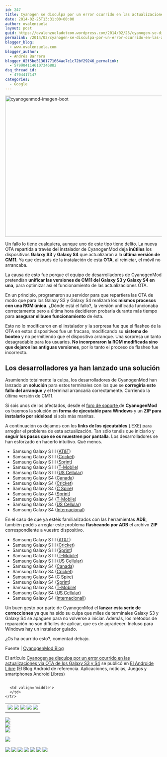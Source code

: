 ```yaml
---
id: 247
title: Cyanogen se disculpa por un error ocurrido en las actualizaciones via OTA de los Galaxy S3 y S4
date: 2014-02-25T13:31:00+00:00
author: ovalenzuela
layout: post
guid: https://ovalenzueladotcom.wordpress.com/2014/02/25/cyanogen-se-disculpa-por-un-error-ocurrido-en-las-actualizaciones-via-ota-de-los-galaxy-s3-y-s4
permalink: /2014/02/cyanogen-se-disculpa-por-un-error-ocurrido-en-las-actualizaciones-via-ota-de-los-galaxy-s3-y-s4.html
blogger_blog:
  - www.ovalenzuela.com
blogger_author:
  - Andrés Barrera
blogger_02f5be51301771664ae7c1c72bf29246_permalink:
  - 5799041146107346882
dsq_thread_id:
  - 4704417147
categories:
  - Google
---
```

[<img class="alignnone size-large wp-image-124689" alt="cyanogenmod-imagen-boot" src="http://www.elandroidelibre.com/wp-content/uploads/2014/01/cyanogenmod-imagen-boot-680x452.jpg" width="680" height="452" />](http://www.elandroidelibre.com/wp-content/uploads/2014/01/cyanogenmod-imagen-boot.jpg)

Un fallo lo tiene cualquiera, aunque uno de este tipo tiene delito. La nueva OTA repartida a través del instalador de CyanogenMod deja **inútiles** los dispositivos **Galaxy S3** y **Galaxy S4** que actualizaron a la **última versión de CM11**. Ya que después de la instalación de esta **OTA**, al reiniciar, el móvil no arrancaba.

La causa de esto fue porque el equipo de desarrolladores de CyanogenMod pretendían **unificar las versiones de CM11 del Galaxy S3 y Galaxy S4 en una**, para optimizar así el funcionamiento de las actualizaciones OTA.

En un principio, programaron su servidor para que repartiera las OTA de modo que para los Galaxy S3 y Galaxy S4 realizará los **mismos procesos con una ROM única**. ¿Dónde está el fallo?, la versión unificada funcionaba correctamente pero a última hora decidieron probarla durante más tiempo para **asegurar el buen funcionamiento** de ésta.

Esto no lo modificaron en el instalador y la sorpresa fue que el flasheo de la OTA en estos dispositivos fue un fracaso, modificando su **sistema de booteo** y no permitiendo que el dispositivo arranque. Una sorpresa un tanto desagradable para los usuarios. **No incorporaron la ROM modificada sino que dejaron las antiguas versiones**, por lo tanto el proceso de flasheo fue incorrecto.

## Los desarrolladores ya han lanzado una solución

Asumiendo totalmente la culpa, los desarrolladores de CyanogenMod han lanzado un **solución** para estos terminales con los que se **corregiría este fallo del arranque** y el terminal arrancaría correctamente. Corriendo la última versión de CM11.

Si sois unos de los afectados, desde el <a href="http://forum.cyanogenmod.com/topic/88951-sideload-fix-for-recent-s3-and-s4-ota-update-issue/" target="_blank">foro de soporte </a>de **CyanogenMod** os traemos la solución en **forma de ejecutable para Windows** y un **ZIP para instalarlo por sideload** si sois más manitas.

A continuación os dejamos con los **links de los ejecutables** (.EXE) para arreglar el problema de esta actualización. Tan sólo tenéis que iniciarlo y **seguir los pasos que se os muestren por pantalla**. Los desarrolladores se han esforzado en hacerlo intuitivo. Qué menos.

  * Samsung Galaxy S III (<a href="http://dist01.slc.cyngn.com/buildFixes/cm-11-20140109-SNAPSHOT-InstallerXNPQ02R-d2att.exe" target="_blank">AT&T</a>)
  * Samsung Galaxy S III (<a href="http://dist01.slc.cyngn.com/buildFixes/cm-11-20140109-SNAPSHOT-InstallerXNPQ02R-d2cri.exe" target="_blank">Cricket</a>)
  * Samsung Galaxy S III (<a href="http://dist01.slc.cyngn.com/buildFixes/cm-11-20140109-SNAPSHOT-InstallerXNPQ02R-d2spr.exe" target="_blank">Sprint</a>)
  * Samsung Galaxy S III (<a href="http://dist01.slc.cyngn.com/buildFixes/cm-11-20140109-SNAPSHOT-InstallerXNPQ02R-d2tmo.exe" target="_blank">T-Mobile</a>)
  * Samsung Galaxy S III (<a href="http://dist01.slc.cyngn.com/buildFixes/cm-11-20140110-SNAPSHOT-InstallerXNPQ02R-d2usc.exe" target="_blank">US Cellular</a>)
  * Samsung Galaxy S4 (<a href="http://dist01.slc.cyngn.com/buildFixes/cm-11-20140110-SNAPSHOT-InstallerXNPQ02R-jfltecan.exe" target="_blank">Canada</a>)
  * Samsung Galaxy S4 (<a href="http://dist01.slc.cyngn.com/buildFixes/cm-11-20140110-SNAPSHOT-InstallerXNPQ02R-jfltecri.exe" target="_blank">Cricket</a>)
  * Samsung Galaxy S4 (<a href="http://dist01.slc.cyngn.com/buildFixes/cm-11-20140110-SNAPSHOT-InstallerXNPQ02R-jfltecsp.exe" target="_blank">C Spire</a>)
  * Samsung Galaxy S4 (<a href="http://dist01.slc.cyngn.com/buildFixes/cm-11-20140110-SNAPSHOT-InstallerXNPQ02R-jfltespr.exe" target="_blank">Sprint</a>)
  * Samsung Galaxy S4 (<a href="http://dist01.slc.cyngn.com/buildFixes/cm-11-20140110-SNAPSHOT-InstallerXNPQ02R-jfltetmo.exe" target="_blank">T-Mobile</a>)
  * Samsung Galaxy S4 (<a href="http://dist01.slc.cyngn.com/buildFixes/cm-11-20140110-SNAPSHOT-InstallerXNPQ02R-jflteusc.exe" target="_blank">US Cellular</a>)
  * Samsung Galaxy S4 (<a href="http://dist01.slc.cyngn.com/buildFixes/cm-11-20140110-SNAPSHOT-InstallerXNPQ02R-jfltexx.exe" target="_blank">Internacional</a>)

En el caso de que ya estéis familiarizados con las herramientas **ADB**, también podéis arreglar este problema **flasheando por ADB** el archivo **ZIP** correspondiente a vuestro dispositivo.

  * Samsung Galaxy S III (<a href="https://fota.cyngn.com/get/jenkins/406/cm-11-20140109-SNAPSHOT-InstallerXNPQ02R-d2att-signed.zip" target="_blank">AT&T</a>)
  * Samsung Galaxy S III (<a href="https://fota.cyngn.com/get/jenkins/407/cm-11-20140109-SNAPSHOT-InstallerXNPQ02R-d2cri-signed.zip" target="_blank">Cricket</a>)
  * Samsung Galaxy S III (<a href="https://fota.cyngn.com/get/jenkins/408/cm-11-20140109-SNAPSHOT-InstallerXNPQ02R-d2spr-signed.zip" target="_blank">Sprint</a>)
  * Samsung Galaxy S III (<a href="https://fota.cyngn.com/get/jenkins/409/cm-11-20140109-SNAPSHOT-InstallerXNPQ02R-d2tmo-signed.zip" target="_blank">T-Mobile</a>)
  * Samsung Galaxy S III (<a href="https://fota.cyngn.com/get/jenkins/410/cm-11-20140110-SNAPSHOT-InstallerXNPQ02R-d2usc-signed.zip" target="_blank">US Cellular</a>)
  * Samsung Galaxy S4 (<a href="https://fota.cyngn.com/get/jenkins/415/cm-11-20140110-SNAPSHOT-InstallerXNPQ02R-jfltecan-signed.zip" target="_blank">Canada</a>)
  * Samsung Galaxy S4 (<a href="https://fota.cyngn.com/get/jenkins/416/cm-11-20140110-SNAPSHOT-InstallerXNPQ02R-jfltecri-signed.zip" target="_blank">Cricket</a>)
  * Samsung Galaxy S4 (<a href="https://fota.cyngn.com/get/jenkins/417/cm-11-20140110-SNAPSHOT-InstallerXNPQ02R-jfltecsp-signed.zip" target="_blank">C Spire</a>)
  * Samsung Galaxy S4 (<a href="https://fota.cyngn.com/get/jenkins/418/cm-11-20140110-SNAPSHOT-InstallerXNPQ02R-jfltespr-signed.zip" target="_blank">Sprint</a>)
  * Samsung Galaxy S4 (<a href="https://fota.cyngn.com/get/jenkins/419/cm-11-20140110-SNAPSHOT-InstallerXNPQ02R-jfltetmo-signed.zip" target="_blank">T-Mobile</a>)
  * Samsung Galaxy S4 (<a href="https://fota.cyngn.com/get/jenkins/420/cm-11-20140110-SNAPSHOT-InstallerXNPQ02R-jflteusc-signed.zip" target="_blank">US Cellular</a>)
  * Samsung Galaxy S4 (<a href="https://fota.cyngn.com/get/jenkins/421/cm-11-20140110-SNAPSHOT-InstallerXNPQ02R-jfltexx-signed.zip" target="_blank">Internacionall</a>)

Un buen gesto por parte de CyanogenMod el **lanzar esta serie de correcciones** ya que ha sido su culpa que miles de terminales Galaxy S3 y Galaxy S4 se apaguen para no volverse a iniciar. Además, los métodos de reparación no son difíciles de aplicar, que es de agradecer. Incluso para Windows hay un instalador guiado.

¿Os ha ocurrido esto?, comentad debajo.

Fuente | <a href="http://www.cyanogenmod.org/blog/cm-installer-ota-issue-identified-with-d2-and-jf" target="_blank">CyanogenMod Blog</a>

El artículo [Cyanogen se disculpa por un error ocurrido en las actualizaciones via OTA de los Galaxy S3 y S4](http://www.elandroidelibre.com/2014/02/cyanogen-se-disculpa-por-un-error-ocurrido-en-las-actualizaciones-via-ota-de-los-galaxy-s3-y-s4.html) se publicó en [El Androide Libre](http://www.elandroidelibre.com) (El Blog Android de referencia. Aplicaciones, noticias, Juegos y smartphones Android Libres)


<img width="1" height="1" src="http://rss.feedsportal.com/c/34005/f/617036/s/378602ec/sc/15/mf.gif" border="0" /> 

<div>
  <table border='0'>
    <tr>
      <td valign='middle'>
        <a href="http://share.feedsportal.com/share/twitter/?u=http%3A%2F%2Fwww.elandroidelibre.com%2F2014%2F02%2Fcyanogen-se-disculpa-por-un-error-ocurrido-en-las-actualizaciones-via-ota-de-los-galaxy-s3-y-s4.html&t=Cyanogen+se+disculpa+por+un+error+ocurrido+en+las+actualizaciones+via+OTA+de+los+Galaxy+S3+y+S4" target="_blank"><img src="http://res3.feedsportal.com/social/twitter.png" border="0" /></a> <a href="http://share.feedsportal.com/share/facebook/?u=http%3A%2F%2Fwww.elandroidelibre.com%2F2014%2F02%2Fcyanogen-se-disculpa-por-un-error-ocurrido-en-las-actualizaciones-via-ota-de-los-galaxy-s3-y-s4.html&t=Cyanogen+se+disculpa+por+un+error+ocurrido+en+las+actualizaciones+via+OTA+de+los+Galaxy+S3+y+S4" target="_blank"><img src="http://res3.feedsportal.com/social/facebook.png" border="0" /></a> <a href="http://share.feedsportal.com/share/linkedin/?u=http%3A%2F%2Fwww.elandroidelibre.com%2F2014%2F02%2Fcyanogen-se-disculpa-por-un-error-ocurrido-en-las-actualizaciones-via-ota-de-los-galaxy-s3-y-s4.html&t=Cyanogen+se+disculpa+por+un+error+ocurrido+en+las+actualizaciones+via+OTA+de+los+Galaxy+S3+y+S4" target="_blank"><img src="http://res3.feedsportal.com/social/linkedin.png" border="0" /></a> <a href="http://share.feedsportal.com/share/gplus/?u=http%3A%2F%2Fwww.elandroidelibre.com%2F2014%2F02%2Fcyanogen-se-disculpa-por-un-error-ocurrido-en-las-actualizaciones-via-ota-de-los-galaxy-s3-y-s4.html&t=Cyanogen+se+disculpa+por+un+error+ocurrido+en+las+actualizaciones+via+OTA+de+los+Galaxy+S3+y+S4" target="_blank"><img src="http://res3.feedsportal.com/social/googleplus.png" border="0" /></a> <a href="http://share.feedsportal.com/share/email/?u=http%3A%2F%2Fwww.elandroidelibre.com%2F2014%2F02%2Fcyanogen-se-disculpa-por-un-error-ocurrido-en-las-actualizaciones-via-ota-de-los-galaxy-s3-y-s4.html&t=Cyanogen+se+disculpa+por+un+error+ocurrido+en+las+actualizaciones+via+OTA+de+los+Galaxy+S3+y+S4" target="_blank"><img src="http://res3.feedsportal.com/social/email.png" border="0" /></a>
      </td>
      
      <td valign='middle'>
      </td>
    </tr>
  </table>
</div>

[<img src="http://da.feedsportal.com/r/186531082697/u/49/f/617036/c/34005/s/378602ec/sc/15/rc/1/rc.img" border="0" />](http://da.feedsportal.com/r/186531082697/u/49/f/617036/c/34005/s/378602ec/sc/15/rc/1/rc.htm)  
[<img src="http://da.feedsportal.com/r/186531082697/u/49/f/617036/c/34005/s/378602ec/sc/15/rc/2/rc.img" border="0" />](http://da.feedsportal.com/r/186531082697/u/49/f/617036/c/34005/s/378602ec/sc/15/rc/2/rc.htm)  
[<img src="http://da.feedsportal.com/r/186531082697/u/49/f/617036/c/34005/s/378602ec/sc/15/rc/3/rc.img" border="0" />](http://da.feedsportal.com/r/186531082697/u/49/f/617036/c/34005/s/378602ec/sc/15/rc/3/rc.htm)

[<img src="http://da.feedsportal.com/r/186531082697/u/49/f/617036/c/34005/s/378602ec/a2.img" border="0" />](http://da.feedsportal.com/r/186531082697/u/49/f/617036/c/34005/s/378602ec/a2.htm)
<img width="1" height="1" src="http://pi.feedsportal.com/r/186531082697/u/49/f/617036/c/34005/s/378602ec/a2t.img" border="0" /> 

<div>
  <a href="http://feeds.feedburner.com/~ff/elandroidelibre?a=Ldb_v-FO56w:ukCKtBBV6LE:ecdYMiMMAMM"><img src="http://feeds.feedburner.com/~ff/elandroidelibre?d=ecdYMiMMAMM" border="0" /></a> <a href="http://feeds.feedburner.com/~ff/elandroidelibre?a=Ldb_v-FO56w:ukCKtBBV6LE:V_sGLiPBpWU"><img src="http://feeds.feedburner.com/~ff/elandroidelibre?i=Ldb_v-FO56w:ukCKtBBV6LE:V_sGLiPBpWU" border="0" /></a> <a href="http://feeds.feedburner.com/~ff/elandroidelibre?a=Ldb_v-FO56w:ukCKtBBV6LE:7Q72WNTAKBA"><img src="http://feeds.feedburner.com/~ff/elandroidelibre?d=7Q72WNTAKBA" border="0" /></a> <a href="http://feeds.feedburner.com/~ff/elandroidelibre?a=Ldb_v-FO56w:ukCKtBBV6LE:dnMXMwOfBR0"><img src="http://feeds.feedburner.com/~ff/elandroidelibre?d=dnMXMwOfBR0" border="0" /></a> <a href="http://feeds.feedburner.com/~ff/elandroidelibre?a=Ldb_v-FO56w:ukCKtBBV6LE:yIl2AUoC8zA"><img src="http://feeds.feedburner.com/~ff/elandroidelibre?d=yIl2AUoC8zA" border="0" /></a> <a href="http://feeds.feedburner.com/~ff/elandroidelibre?a=Ldb_v-FO56w:ukCKtBBV6LE:qj6IDK7rITs"><img src="http://feeds.feedburner.com/~ff/elandroidelibre?d=qj6IDK7rITs" border="0" /></a> <a href="http://feeds.feedburner.com/~ff/elandroidelibre?a=Ldb_v-FO56w:ukCKtBBV6LE:I9og5sOYxJI"><img src="http://feeds.feedburner.com/~ff/elandroidelibre?d=I9og5sOYxJI" border="0" /></a>
</div>

<img src="http://feeds.feedburner.com/~r/elandroidelibre/~4/Ldb_v-FO56w" height="1" width="1" />